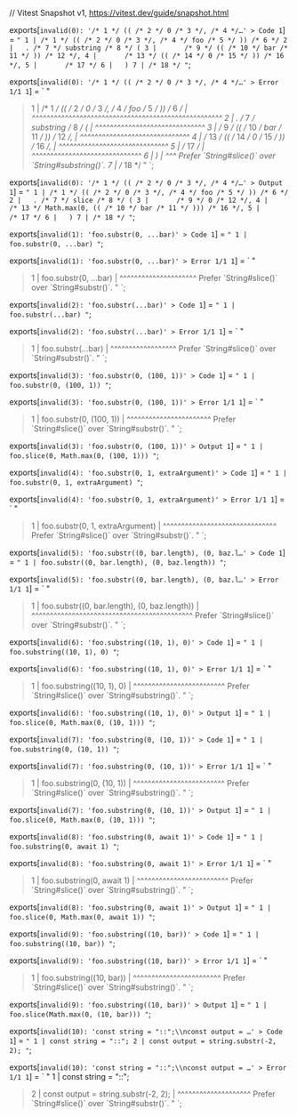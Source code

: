 // Vitest Snapshot v1, https://vitest.dev/guide/snapshot.html

exports[`invalid(0): '/* 1 */ (( /* 2 */ 0 /* 3 */, /* 4 */…' > Code 1`] = `
"
  1 | /* 1 */ (( /* 2 */ 0 /* 3 */, /* 4 */ foo /* 5 */ )) /* 6 */
  2 | 	. /* 7 */ substring /* 8 */ (
  3 | 		/* 9 */ (( /* 10 */ bar /* 11 */ )) /* 12 */,
  4 | 		/* 13 */ (( /* 14 */ 0 /* 15 */ )) /* 16 */,
  5 | 		/* 17 */
  6 | 	)
  7 | /* 18 */
"
`;

exports[`invalid(0): '/* 1 */ (( /* 2 */ 0 /* 3 */, /* 4 */…' > Error 1/1 1`] = `
"
> 1 | /* 1 */ (( /* 2 */ 0 /* 3 */, /* 4 */ foo /* 5 */ )) /* 6 */
    |         ^^^^^^^^^^^^^^^^^^^^^^^^^^^^^^^^^^^^^^^^^^^^^^^^^^^^
> 2 | 	. /* 7 */ substring /* 8 */ (
    | ^^^^^^^^^^^^^^^^^^^^^^^^^^^^^^
> 3 | 		/* 9 */ (( /* 10 */ bar /* 11 */ )) /* 12 */,
    | ^^^^^^^^^^^^^^^^^^^^^^^^^^^^^^
> 4 | 		/* 13 */ (( /* 14 */ 0 /* 15 */ )) /* 16 */,
    | ^^^^^^^^^^^^^^^^^^^^^^^^^^^^^^
> 5 | 		/* 17 */
    | ^^^^^^^^^^^^^^^^^^^^^^^^^^^^^^
> 6 | 	)
    | ^^^ Prefer \`String#slice()\` over \`String#substring()\`.
  7 | /* 18 */
"
`;

exports[`invalid(0): '/* 1 */ (( /* 2 */ 0 /* 3 */, /* 4 */…' > Output 1`] = `
"
  1 | /* 1 */ (( /* 2 */ 0 /* 3 */, /* 4 */ foo /* 5 */ )) /* 6 */
  2 | 	. /* 7 */ slice /* 8 */ (
  3 | 		/* 9 */ 0 /* 12 */,
  4 | 		/* 13 */ Math.max(0, (( /* 10 */ bar /* 11 */ ))) /* 16 */,
  5 | 		/* 17 */
  6 | 	)
  7 | /* 18 */
"
`;

exports[`invalid(1): 'foo.substr(0, ...bar)' > Code 1`] = `
"
  1 | foo.substr(0, ...bar)
"
`;

exports[`invalid(1): 'foo.substr(0, ...bar)' > Error 1/1 1`] = `
"
> 1 | foo.substr(0, ...bar)
    | ^^^^^^^^^^^^^^^^^^^^^ Prefer \`String#slice()\` over \`String#substr()\`.
"
`;

exports[`invalid(2): 'foo.substr(...bar)' > Code 1`] = `
"
  1 | foo.substr(...bar)
"
`;

exports[`invalid(2): 'foo.substr(...bar)' > Error 1/1 1`] = `
"
> 1 | foo.substr(...bar)
    | ^^^^^^^^^^^^^^^^^^ Prefer \`String#slice()\` over \`String#substr()\`.
"
`;

exports[`invalid(3): 'foo.substr(0, (100, 1))' > Code 1`] = `
"
  1 | foo.substr(0, (100, 1))
"
`;

exports[`invalid(3): 'foo.substr(0, (100, 1))' > Error 1/1 1`] = `
"
> 1 | foo.substr(0, (100, 1))
    | ^^^^^^^^^^^^^^^^^^^^^^^ Prefer \`String#slice()\` over \`String#substr()\`.
"
`;

exports[`invalid(3): 'foo.substr(0, (100, 1))' > Output 1`] = `
"
  1 | foo.slice(0, Math.max(0, (100, 1)))
"
`;

exports[`invalid(4): 'foo.substr(0, 1, extraArgument)' > Code 1`] = `
"
  1 | foo.substr(0, 1, extraArgument)
"
`;

exports[`invalid(4): 'foo.substr(0, 1, extraArgument)' > Error 1/1 1`] = `
"
> 1 | foo.substr(0, 1, extraArgument)
    | ^^^^^^^^^^^^^^^^^^^^^^^^^^^^^^^ Prefer \`String#slice()\` over \`String#substr()\`.
"
`;

exports[`invalid(5): 'foo.substr((0, bar.length), (0, baz.l…' > Code 1`] = `
"
  1 | foo.substr((0, bar.length), (0, baz.length))
"
`;

exports[`invalid(5): 'foo.substr((0, bar.length), (0, baz.l…' > Error 1/1 1`] = `
"
> 1 | foo.substr((0, bar.length), (0, baz.length))
    | ^^^^^^^^^^^^^^^^^^^^^^^^^^^^^^^^^^^^^^^^^^^^ Prefer \`String#slice()\` over \`String#substr()\`.
"
`;

exports[`invalid(6): 'foo.substring((10, 1), 0)' > Code 1`] = `
"
  1 | foo.substring((10, 1), 0)
"
`;

exports[`invalid(6): 'foo.substring((10, 1), 0)' > Error 1/1 1`] = `
"
> 1 | foo.substring((10, 1), 0)
    | ^^^^^^^^^^^^^^^^^^^^^^^^^ Prefer \`String#slice()\` over \`String#substring()\`.
"
`;

exports[`invalid(6): 'foo.substring((10, 1), 0)' > Output 1`] = `
"
  1 | foo.slice(0, Math.max(0, (10, 1)))
"
`;

exports[`invalid(7): 'foo.substring(0, (10, 1))' > Code 1`] = `
"
  1 | foo.substring(0, (10, 1))
"
`;

exports[`invalid(7): 'foo.substring(0, (10, 1))' > Error 1/1 1`] = `
"
> 1 | foo.substring(0, (10, 1))
    | ^^^^^^^^^^^^^^^^^^^^^^^^^ Prefer \`String#slice()\` over \`String#substring()\`.
"
`;

exports[`invalid(7): 'foo.substring(0, (10, 1))' > Output 1`] = `
"
  1 | foo.slice(0, Math.max(0, (10, 1)))
"
`;

exports[`invalid(8): 'foo.substring(0, await 1)' > Code 1`] = `
"
  1 | foo.substring(0, await 1)
"
`;

exports[`invalid(8): 'foo.substring(0, await 1)' > Error 1/1 1`] = `
"
> 1 | foo.substring(0, await 1)
    | ^^^^^^^^^^^^^^^^^^^^^^^^^ Prefer \`String#slice()\` over \`String#substring()\`.
"
`;

exports[`invalid(8): 'foo.substring(0, await 1)' > Output 1`] = `
"
  1 | foo.slice(0, Math.max(0, await 1))
"
`;

exports[`invalid(9): 'foo.substring((10, bar))' > Code 1`] = `
"
  1 | foo.substring((10, bar))
"
`;

exports[`invalid(9): 'foo.substring((10, bar))' > Error 1/1 1`] = `
"
> 1 | foo.substring((10, bar))
    | ^^^^^^^^^^^^^^^^^^^^^^^^ Prefer \`String#slice()\` over \`String#substring()\`.
"
`;

exports[`invalid(9): 'foo.substring((10, bar))' > Output 1`] = `
"
  1 | foo.slice(Math.max(0, (10, bar)))
"
`;

exports[`invalid(10): 'const string = "::";\\nconst output = …' > Code 1`] = `
"
  1 | const string = "::";
  2 | const output = string.substr(-2, 2);
"
`;

exports[`invalid(10): 'const string = "::";\\nconst output = …' > Error 1/1 1`] = `
"
  1 | const string = "::";
> 2 | const output = string.substr(-2, 2);
    |                ^^^^^^^^^^^^^^^^^^^^ Prefer \`String#slice()\` over \`String#substr()\`.
"
`;
